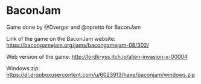 BaconJam
========

Game done by @Dvergar and @npretto for BaconJam

Link of the game on the BaconJam website: https://bacongamejam.org/jams/bacongamejam-08/302/

Web version of the game: http://lordkryss.itch.io/alien-invasion-x-00004

Windows zip: https://dl.dropboxusercontent.com/u/6023913/haxe/baconjam/windows.zip

